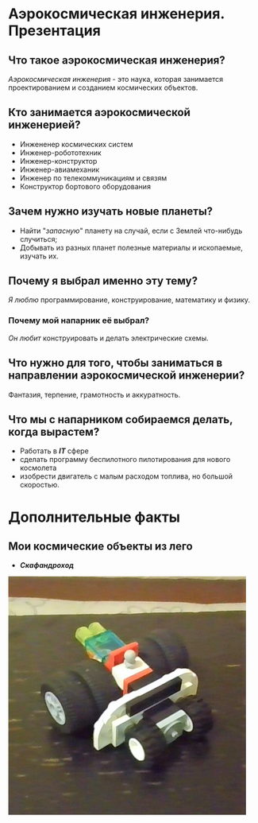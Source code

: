 # Аэрокосмическая инженерия. Презентация #


## Что такое аэрокосмическая инженерия? ##
_Аэрокосмическая инженерия_ - это наука, которая занимается проектированием и созданием космических объектов.

## Кто занимается аэрокосмической инженерией? ##
* Инжененер космических систем
* Инженер-робототехник 
* Инженер-конструктор
* Инженер-авиамеханик
* Инженер по телекоммуникациям и связям 
* Конструктор бортового оборудования

## Зачем нужно изучать новые планеты? ##
* Найти "_запасную_" планету на случай, если с Землей что-нибудь случиться;
* Добывать из разных планет полезные материалы и ископаемые, изучать их.

## Почему я выбрал именно эту тему? ##
_Я люблю_ программирование, 
        конструирование, 
        математику и физику.
### Почему мой напарник её выбрал? ###
_Он любит_ конструировать и делать электрические схемы.

## Что нужно для того, чтобы заниматься в направлении аэрокосмической инженерии? ##
Фантазия, терпение, грамотность и аккуратность.

## Что мы с напарником собираемся делать, когда вырастем? ##
* Работать в ___IT___ сфере
* сделать программу беспилотного пилотирования для нового космолета
* изобрести двигатель с малым расходом топлива, но большой скоростью.


# Дополнительные факты #

## Мои космические объекты из лего ##
* ___Скафандроход___

![Скафандроход](scafandrohod.jpg)